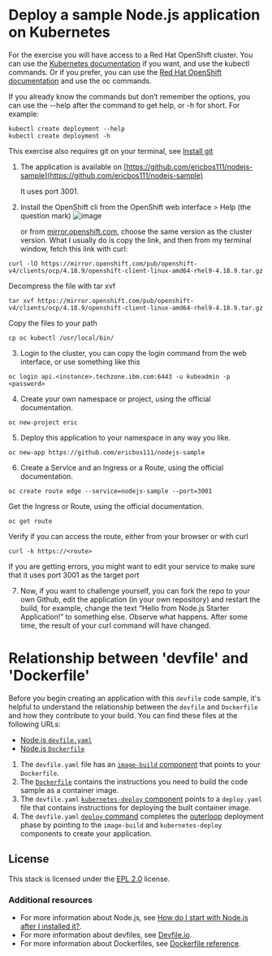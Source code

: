 # Deploy a sample Node.js application on Kubernetes 

For the exercise you will have access to a Red Hat OpenShift cluster. You can use the [Kubernetes documentation](https://kubernetes.io/docs/home/) if you want, and use the kubectl commands. Or if you prefer, you can use the [Red Hat OpenShift documentation](https://docs.redhat.com/en/documentation/openshift_container_platform/4.18/html/about/welcome-index) and use the oc commands.

If you already know the commands but don’t remember the options, you can use the --help after the command to get help, or -h for short. For example:
```
kubectl create deployment --help 
kubectl create deployment -h
```

This exercise also requires git on your terminal, see [Install git](https://github.com/git-guides/install-git)

1. The application is available on [https://github.com/ericbos111/nodejs-sample](https://github.com/ericbos111/nodejs-sample) 

   It uses port 3001.

2. Install the OpenShift cli from the OpenShift web interface > Help (the question mark)
![image](https://github.com/user-attachments/assets/6066b21e-f34f-4f1d-ab6c-f28d21933d3b)

   or from [mirror.openshift.com](https://mirror.openshift.com), choose the same version as the cluster version. What I usually do is copy the link, and then from my terminal window, fetch this link with curl:
```
curl -lO https://mirror.openshift.com/pub/openshift-v4/clients/ocp/4.18.9/openshift-client-linux-amd64-rhel9-4.18.9.tar.gz
```

   Decompress the file with tar xvf
   
```
tar xvf https://mirror.openshift.com/pub/openshift-v4/clients/ocp/4.18.9/openshift-client-linux-amd64-rhel9-4.18.9.tar.gz
```

   Copy the files to your path
   
```
cp oc kubectl /usr/local/bin/
```
3. Login to the cluster, you can copy the login command from the web interface, or use something like this
```
oc login api.<instance>.techzone.ibm.com:6443 -u kubeadmin -p <password>
```

4. Create your own namespace or project, using the official documentation.
```
oc new-project eric
```
5. Deploy this application to your namespace in any way you like.
```
oc new-app https://github.com/ericbos111/nodejs-sample
```
6. Create a Service and an Ingress or a Route, using the official documentation.
```
oc create route edge --service=nodejs-sample --port=3001
```
	
   Get the Ingress or Route, using the official documentation.
   
```
oc get route
```

   Verify if you can access the route, either from your browser or with curl
   
```
curl -k https://<route>
```

   If you are getting errors, you might want to edit your service to make sure that it uses port 3001 as the target port

7. Now, if you want to challenge yourself, you can fork the repo to your own Github, edit the application (in your own repository) and restart the build, for example, change the text “Hello from Node.js Starter Application!” to something else. Observe what happens. After some time, the result of your curl command will have changed.







# Relationship between 'devfile' and 'Dockerfile'

Before you begin creating an application with this `devfile` code sample, it's helpful to understand the relationship between the `devfile` and `Dockerfile` and how they contribute to your build. You can find these files at the following URLs:

* [Node.js `devfile.yaml`](https://github.com/nodeshift-starters/devfile-sample/blob/main/devfile.yaml)
* [Node.js `Dockerfile`](https://github.com/nodeshift-starters/devfile-sample/blob/main/Dockerfile)

1. The `devfile.yaml` file has an [`image-build` component](https://github.com/nodeshift-starters/devfile-sample/blob/main/devfile.yaml#L18-L24) that points to your `Dockerfile`.
2. The [`Dockerfile`](https://github.com/nodeshift-starters/devfile-sample/blob/main/Dockerfile) contains the instructions you need to build the code sample as a container image.
3. The `devfile.yaml` [`kubernetes-deploy` component](https://github.com/nodeshift-starters/devfile-sample/blob/main/devfile.yaml#L25-L37) points to a `deploy.yaml` file that contains instructions for deploying the built container image.
4. The `devfile.yaml` [`deploy` command](https://github.com/nodeshift-starters/devfile-sample/blob/main/devfile.yaml#L45-L52) completes the [outerloop](https://devfile.io/docs/2.2.0/innerloop-vs-outerloop) deployment phase by pointing to the `image-build` and `kubernetes-deploy` components to create your application.

## License

This stack is licensed under the [EPL 2.0](./LICENSE) license.

### Additional resources
* For more information about Node.js, see [How do I start with Node.js after I installed it?](https://nodejs.org/en/docs/guides/getting-started-guide).
* For more information about devfiles, see [Devfile.io](https://devfile.io/).
* For more information about Dockerfiles, see [Dockerfile reference](https://docs.docker.com/engine/reference/builder/).
